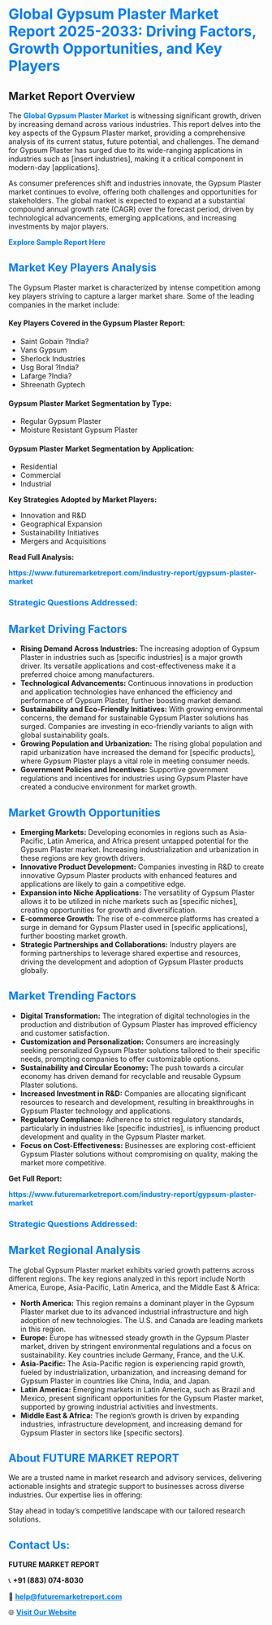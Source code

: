<h1 style="color: #007BFF;">Global Gypsum Plaster Market Report 2025-2033: Driving Factors, Growth Opportunities, and Key Players</h1>

<section id="overview">
<h2>Market Report Overview</h2>
<p>The <a href="https://www.futuremarketreport.com/industry-report/gypsum-plaster-market" style="color: #007BFF; text-decoration: none;"><strong>Global Gypsum Plaster Market</strong></a> is witnessing significant growth, driven by increasing demand across various industries. This report delves into the key aspects of the Gypsum Plaster market, providing a comprehensive analysis of its current status, future potential, and challenges. The demand for Gypsum Plaster has surged due to its wide-ranging applications in industries such as [insert industries], making it a critical component in modern-day [applications].</p>
<p>As consumer preferences shift and industries innovate, the Gypsum Plaster market continues to evolve, offering both challenges and opportunities for stakeholders. The global market is expected to expand at a substantial compound annual growth rate (CAGR) over the forecast period, driven by technological advancements, emerging applications, and increasing investments by major players.</p>
</section>

<section id="overview">
<p><a href="https://www.futuremarketreport.com/request-sample/reportId=30659" style="color: #007BFF; text-decoration: none;"><strong>Explore Sample Report Here</strong></a></p>
</section>

<section id="key-players">
<h2 style="color: #007BFF;">Market Key Players Analysis</h2>
<p>The Gypsum Plaster market is characterized by intense competition among key players striving to capture a larger market share. Some of the leading companies in the market include:</p>
<h4>Key Players Covered in the Gypsum Plaster Report:</h4>
<ul><li>Saint Gobain ?India?</li><li>Vans Gypsum</li><li>Sherlock Industries</li><li>Usg Boral ?India?</li><li>Lafarge ?India?</li><li>Shreenath Gyptech</li></ul>
<h4>Gypsum Plaster Market Segmentation by Type:</h4>
<ul><li>Regular Gypsum Plaster</li><li>Moisture Resistant Gypsum Plaster</li></ul>

<h4>Gypsum Plaster Market Segmentation by Application:</h4>
<ul><li>Residential</li><li>Commercial</li><li>Industrial</li></ul>
<p><strong>Key Strategies Adopted by Market Players:</strong></p>
<ul>
<li>Innovation and R&D</li>
<li>Geographical Expansion</li>
<li>Sustainability Initiatives</li>
<li>Mergers and Acquisitions</li>
</ul>
</section>

<section>
<p><strong>Read Full Analysis: </strong></p><a href="https://www.futuremarketreport.com/industry-report/gypsum-plaster-market" style="color: #007BFF; text-decoration: none;"><strong>https://www.futuremarketreport.com/industry-report/gypsum-plaster-market</strong></a>
<h3 style="color: #007BFF;">Strategic Questions Addressed:</h3>
</section>

<section id="driving-factors">
<h2 style="color: #007BFF;">Market Driving Factors</h2>
<ul>
<li><strong>Rising Demand Across Industries:</strong> The increasing adoption of Gypsum Plaster in industries such as [specific industries] is a major growth driver. Its versatile applications and cost-effectiveness make it a preferred choice among manufacturers.</li>
<li><strong>Technological Advancements:</strong> Continuous innovations in production and application technologies have enhanced the efficiency and performance of Gypsum Plaster, further boosting market demand.</li>
<li><strong>Sustainability and Eco-Friendly Initiatives:</strong> With growing environmental concerns, the demand for sustainable Gypsum Plaster solutions has surged. Companies are investing in eco-friendly variants to align with global sustainability goals.</li>
<li><strong>Growing Population and Urbanization:</strong> The rising global population and rapid urbanization have increased the demand for [specific products], where Gypsum Plaster plays a vital role in meeting consumer needs.</li>
<li><strong>Government Policies and Incentives:</strong> Supportive government regulations and incentives for industries using Gypsum Plaster have created a conducive environment for market growth.</li>
</ul>
</section>

<section id="growth-opportunities">
<h2 style="color: #007BFF;">Market Growth Opportunities</h2>
<ul>
<li><strong>Emerging Markets:</strong> Developing economies in regions such as Asia-Pacific, Latin America, and Africa present untapped potential for the Gypsum Plaster market. Increasing industrialization and urbanization in these regions are key growth drivers.</li>
<li><strong>Innovative Product Development:</strong> Companies investing in R&D to create innovative Gypsum Plaster products with enhanced features and applications are likely to gain a competitive edge.</li>
<li><strong>Expansion into Niche Applications:</strong> The versatility of Gypsum Plaster allows it to be utilized in niche markets such as [specific niches], creating opportunities for growth and diversification.</li>
<li><strong>E-commerce Growth:</strong> The rise of e-commerce platforms has created a surge in demand for Gypsum Plaster used in [specific applications], further boosting market growth.</li>
<li><strong>Strategic Partnerships and Collaborations:</strong> Industry players are forming partnerships to leverage shared expertise and resources, driving the development and adoption of Gypsum Plaster products globally.</li>
</ul>
</section>

<section id="trending-factors">
<h2 style="color: #007BFF;">Market Trending Factors</h2>
<ul>
<li><strong>Digital Transformation:</strong> The integration of digital technologies in the production and distribution of Gypsum Plaster has improved efficiency and customer satisfaction.</li>
<li><strong>Customization and Personalization:</strong> Consumers are increasingly seeking personalized Gypsum Plaster solutions tailored to their specific needs, prompting companies to offer customizable options.</li>
<li><strong>Sustainability and Circular Economy:</strong> The push towards a circular economy has driven demand for recyclable and reusable Gypsum Plaster solutions.</li>
<li><strong>Increased Investment in R&D:</strong> Companies are allocating significant resources to research and development, resulting in breakthroughs in Gypsum Plaster technology and applications.</li>
<li><strong>Regulatory Compliance:</strong> Adherence to strict regulatory standards, particularly in industries like [specific industries], is influencing product development and quality in the Gypsum Plaster market.</li>
<li><strong>Focus on Cost-Effectiveness:</strong> Businesses are exploring cost-efficient Gypsum Plaster solutions without compromising on quality, making the market more competitive.</li>
</ul>
</section>

<section>
<p><strong>Get Full Report: </strong></p><a href="https://www.futuremarketreport.com/industry-report/gypsum-plaster-market" style="color: #007BFF; text-decoration: none;"><strong>https://www.futuremarketreport.com/industry-report/gypsum-plaster-market</strong></a>
<h3 style="color: #007BFF;">Strategic Questions Addressed:</h3>
</section>


<section id="regional-analysis">
<h2 style="color: #007BFF;">Market Regional Analysis</h2>
<p>The global Gypsum Plaster market exhibits varied growth patterns across different regions. The key regions analyzed in this report include North America, Europe, Asia-Pacific, Latin America, and the Middle East & Africa:</p>
<ul>
<li><strong>North America:</strong> This region remains a dominant player in the Gypsum Plaster market due to its advanced industrial infrastructure and high adoption of new technologies. The U.S. and Canada are leading markets in this region.</li>
<li><strong>Europe:</strong> Europe has witnessed steady growth in the Gypsum Plaster market, driven by stringent environmental regulations and a focus on sustainability. Key countries include Germany, France, and the U.K.</li>
<li><strong>Asia-Pacific:</strong> The Asia-Pacific region is experiencing rapid growth, fueled by industrialization, urbanization, and increasing demand for Gypsum Plaster in countries like China, India, and Japan.</li>
<li><strong>Latin America:</strong> Emerging markets in Latin America, such as Brazil and Mexico, present significant opportunities for the Gypsum Plaster market, supported by growing industrial activities and investments.</li>
<li><strong>Middle East & Africa:</strong> The region’s growth is driven by expanding industries, infrastructure development, and increasing demand for Gypsum Plaster in sectors like [specific sectors].</li>
</ul>
</section>

<footer>
<h2 style="color: #007BFF;">About FUTURE MARKET REPORT</h2>
<p>We are a trusted name in market research and advisory services, delivering actionable insights and strategic support to businesses across diverse industries. Our expertise lies in offering:</p>

<p>Stay ahead in today’s competitive landscape with our tailored research solutions.</p>

<h2 style="color: #007BFF;">Contact Us:</h2>
<p><strong>FUTURE MARKET REPORT</strong></p>
<p>📞 <strong>+91 (883) 074-8030</strong></p>
<p>📧 <strong><a href="mailto:help@futuremarketreport.com" style="color: #007BFF;">help@futuremarketreport.com</a></strong></p>
<p>🌐 <strong><a href="https://www.futuremarketreport.com/" style="color: #007BFF;">Visit Our Website</a></strong></p>
</footer>